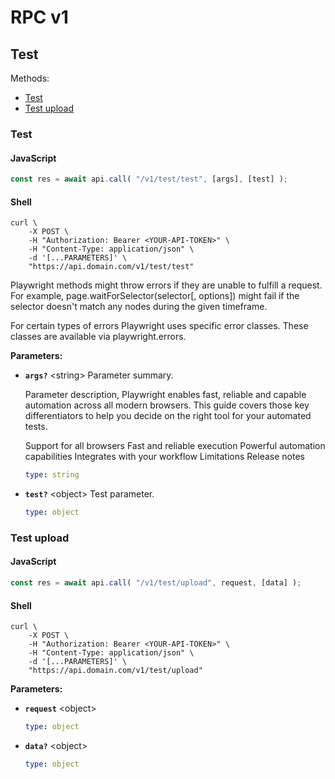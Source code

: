 # RPC v1

## Test

Methods:

-   [Test](#test-1)
-   [Test upload](#test-upload)

### Test

<!-- tabs:start -->

#### **JavaScript**

<!-- prettier-ignore -->
```javascript
const res = await api.call( "/v1/test/test", [args], [test] );
```

#### **Shell**

<!-- prettier-ignore -->
```shell
curl \
    -X POST \
    -H "Authorization: Bearer <YOUR-API-TOKEN>" \
    -H "Content-Type: application/json" \
    -d '[...PARAMETERS]' \
    "https://api.domain.com/v1/test/test"
```

<!-- tabs:end -->

Playwright methods might throw errors if they are unable to fulfill a request. For example, page.waitForSelector(selector[, options]) might fail if the selector doesn't match any nodes during the given timeframe.

For certain types of errors Playwright uses specific error classes. These classes are available via playwright.errors.

**Parameters:**

-   **`args?`** \<string\> Parameter summary.

    Parameter description, Playwright enables fast, reliable and capable automation across all modern browsers. This guide covers those key differentiators to help you decide on the right tool for your automated tests.

    Support for all browsers
    Fast and reliable execution
    Powerful automation capabilities
    Integrates with your workflow
    Limitations
    Release notes

    <!-- prettier-ignore -->
    ```yaml
    type: string
    ```

-   **`test?`** \<object\> Test parameter.

    <!-- prettier-ignore -->
    ```yaml
    type: object
    ```

### Test upload

<!-- tabs:start -->

#### **JavaScript**

<!-- prettier-ignore -->
```javascript
const res = await api.call( "/v1/test/upload", request, [data] );
```

#### **Shell**

<!-- prettier-ignore -->
```shell
curl \
    -X POST \
    -H "Authorization: Bearer <YOUR-API-TOKEN>" \
    -H "Content-Type: application/json" \
    -d '[...PARAMETERS]' \
    "https://api.domain.com/v1/test/upload"
```

<!-- tabs:end -->

**Parameters:**

-   **`request`** \<object\>

    <!-- prettier-ignore -->
    ```yaml
    type: object
    ```

-   **`data?`** \<object\>

    <!-- prettier-ignore -->
    ```yaml
    type: object
    ```
